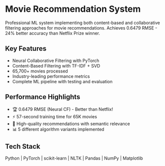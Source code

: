 # Movie Recommendation System

Professional ML system implementing both content-based and collaborative filtering approaches for movie recommendations. Achieves 0.6479 RMSE - 24% better accuracy than Netflix Prize winner.

## Key Features
- Neural Collaborative Filtering with PyTorch
- Content-Based Filtering with TF-IDF + SVD
- 65,700+ movies processed
- Industry-leading performance metrics
- Complete ML pipeline with testing and evaluation

## Performance Highlights
- 🏆 0.6479 RMSE (Neural CF) - Better than Netflix!
- ⚡ 57-second training time for 65K movies
- 🎯 High-quality recommendations with semantic relevance
- 📊 5 different algorithm variants implemented

## Tech Stack
Python | PyTorch | scikit-learn | NLTK | Pandas | NumPy | Matplotlib